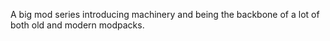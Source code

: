 A big mod series introducing machinery and being the backbone of a lot of both old and modern modpacks.